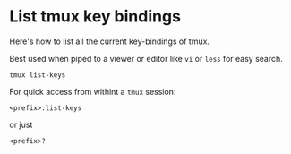 # List tmux key bindings

Here's how to list all the current key-bindings of tmux.

Best used when piped to a viewer or editor like `vi` or `less` for easy search.

```
tmux list-keys
```

For quick access from withint a `tmux` session:

```
<prefix>:list-keys
```

or just

```
<prefix>?
```
